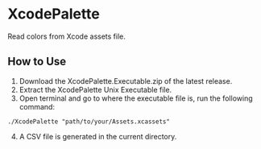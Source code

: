 # XcodePalette

Read colors from Xcode assets file.

## How to Use

1. Download the XcodePalette.Executable.zip of the latest release. 
2. Extract the XcodePalette Unix Executable file.
3. Open terminal and go to where the executable file is, run the following command:

```shell
./XcodePalette "path/to/your/Assets.xcassets"
```

4. A CSV file is generated in the current directory.
